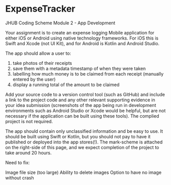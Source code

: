 # ExpenseTracker
JHUB Coding Scheme Module 2 - App Development

Your assignment is to create an expense logging Mobile application for either iOS or Android using native technology frameworks. For iOS this is Swift and Xcode (not UI Kit), and for Android is Kotlin and Android Studio.

The app should allow a user to:

1. take photos of their receipts
2. save them with a metadata timestamp of when they were taken
3. labelling how much money is to be claimed from each receipt (manually entered by the user)
4. display a running total of the amount to be claimed
 

Add your source code to a version control tool (such as GitHub) and include a link to the project code and any other relevant supporting evidence in your idea submission (screenshots of the app being run in development environments such as Android Studio or Xcode would be helpful, but are not necessary if the application can be built using these tools). The complied project is not required.

The app should contain only unclassified information and be easy to use. It should be built using Swift or Kotlin, but you should not pay to have it published or deployed into the app stores(!). The mark-scheme is attached on the right-side of this page, and we expect completion of the project to take around 20 hours.


Need to fix:

Image file size (too large)
Ability to delete images
Option to have no image without crash
